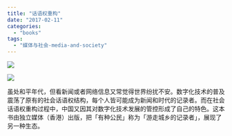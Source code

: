 ```yaml
---
title: "话语权重构"
date: "2017-02-11"
categories: 
  - "books"
tags: 
  - "媒体与社会-media-and-society"
---
```


![](https://f000.backblazeb2.com/file/quietpark/IMG_20200406_140934.jpg)

![](https://f000.backblazeb2.com/file/quietpark/IMG_20200406_140745.jpg)


虽处和平年代，但看新闻或者网络信息又常觉得世界纷扰不安。数字化技术的普及震荡了原有的社会话语权结构，每个人皆可能成为新闻和时代的记录者。而在社会话语权重构过程中，中国又因其对数字化技术发展的管控形成了自己的特色。这本书由独立媒体（香港）出版，把「有种公民」称为「游走城乡的记录者」，展现了另一种生态。
